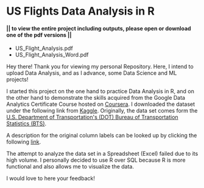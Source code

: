 # US Flights Data Analysis in R

#### || to view the entire project including outputs, please open or download one of the pdf versions ||

- US_Flight_Analysis.pdf
- US_Flight_Analysis_Word.pdf

Hey there! Thank you for viewing my personal Repository. Here, I intend to upload Data Analysis, and as I advance, some Data Science and ML projects!

I started this project on the one hand to practice Data Analysis in R, and on the other hand to demonstrate the skills acquired from the Google Data Analytics Certificate Course hosted on [Coursera](https://www.coursera.org/professional-certificates/google-data-analytics). I downloaded the dataset under the following link from [Kaggle](https://www.kaggle.com/datasets/undersc0re/flight-delay-and-causes/metadata?select=Flight_delay.csv%22). Originally, the data set comes form the [U.S. Department of Transportation's (DOT) Bureau of Transportation Statistics (BTS)](https://www.bts.gov/).

A description for the original column labels can be looked up by clicking the following [link](https://www.kaggle.com/datasets/undersc0re/flight-delay-and-causes?select=Flight_delay.csv).

The attempt to analyze the data set in a Spreadsheet (Excel) failed due to its high volume. I personally decided to use R over SQL because R is more functional and also allows me to visualize the data.

I would love to here your feedback!


